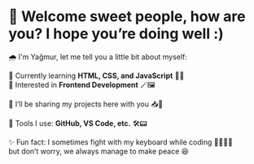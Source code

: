 # 💖 Welcome sweet people, how are you? I hope you’re doing well :)

🌧️ I'm Yağmur, let me tell you a little bit about myself:

📌 Currently learning **HTML, CSS, and JavaScript** 🧗‍♀️  
📌 Interested in **Frontend Development** 🪄🖼️  

📌 I’ll be sharing my projects here with you 📥📮  

📌 Tools I use: **GitHub, VS Code, etc.** 🛠️📟  

✨ Fun fact: I sometimes fight with my keyboard while coding 🤜🏻🤛🏻  
but don’t worry, we always manage to make peace 😆
<!--
**yagmurdamlasiy/yagmurdamlasiy** is a ✨ _special_ ✨ repository because its `README.md` (this file) appears on your GitHub profile.

Here are some ideas to get you started:

- 🔭 I’m currently working on ...
- 🌱 I’m currently learning ...
- 👯 I’m looking to collaborate on ...
- 🤔 I’m looking for help with ...
- 💬 Ask me about ...
- 📫 How to reach me: ...
- 😄 Pronouns: ...
- ⚡ Fun fact: ...
-->
